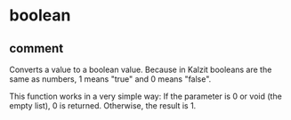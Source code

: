 # boolean
## comment

Converts a value to a boolean value.
Because in Kalzit booleans are the same as numbers, 1 means "true" and 0 means "false".

This function works in a very simple way:
If the parameter is 0 or void (the empty list), 0 is returned.
Otherwise, the result is 1.
